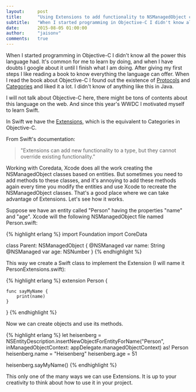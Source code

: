 ```yaml
---
layout:     post
title:      "Using Extensions to add functionality to NSManagedObject classes"
subtitle:   "When I started programming in Objective-C I didn't know all the power this language had. It's common for me to learn by doing..."
date:       2015-08-05 01:00:00
author:     "jaisonv"
comments:   true
---
```


When I started programming in Objective-C I didn't know all the power this language had. It's common for me to learn by doing, and when I have doubts I google about it until I finish what I am doing. After giving my first steps I like reading a book to know everything the language can offer. When I read the book about Objective-C I found out the existence of [Protocols](https://developer.apple.com/library/ios/documentation/Cocoa/Conceptual/ProgrammingWithObjectiveC/WorkingwithProtocols/WorkingwithProtocols.html) and [Categories](https://developer.apple.com/library/ios/documentation/Cocoa/Conceptual/ProgrammingWithObjectiveC/CustomizingExistingClasses/CustomizingExistingClasses.html) and liked it a lot. I didn't know of anything like this in Java.

I will not talk about Objective-C here, there might be tons of contents about this language on the web. And since this year's WWDC I motivated myself to learn Swift.

In Swift we have the [Extensions](https://developer.apple.com/library/prerelease/ios/documentation/Swift/Conceptual/Swift_Programming_Language/Extensions.html), which is the equivalent to Categories in Objective-C.

From Swift's documentation:

> "Extensions can add new functionality to a type, but they cannot override existing functionality."

Working with Coredata, Xcode does all the work creating the NSManagedObject classes based on entities. But sometimes you need to add methods to these classes, and it's annoying to add these methods again every time you modify the entities and use Xcode to recreate the NSManagedObject classes. That's a good place where we can take advantage of Extensions. Let's see how it works.

Suppose we have an entity called "Person" having the properties "name" and "age". Xcode will the following NSManagedObject file named Person.swift:

{% highlight erlang %}
import Foundation
import CoreData

class Parent: NSManagedObject {
    @NSManaged var name: String
    @NSManaged var age: NSNumber
}
{% endhighlight %}

This way we create a Swift class to implement the Extension (I will name it PersonExtensions.swift):

{% highlight erlang %}
extension Person {

    func sayMyName {
        print(name)
    }
}
{% endhighlight %}

Now we can create objects and use its methods.

{% highlight erlang %}
let heisenberg = NSEntityDescription.insertNewObjectForEntityForName("Person", inManagedObjectContext: appDelegate.managedObjectContext) as! Person
heisenberg.name = "Heisenberg"
heisenberg.age = 51

heisenberg.sayMyName()
{% endhighlight %}

This only one of the many ways we can use Extensions. It is up to your creativity to think about how to use it in your project.
